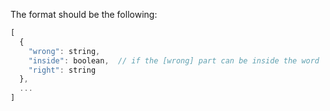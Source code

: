 The format should be the following:
```js
[
  {
    "wrong": string,
    "inside": boolean,  // if the [wrong] part can be inside the word
    "right": string
  },
  ...
]
```

